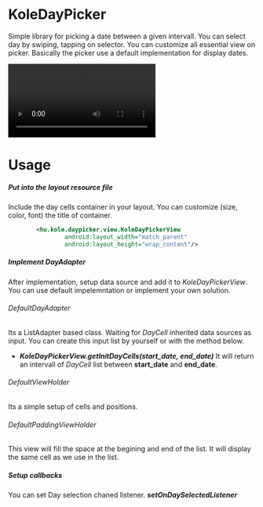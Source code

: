 # KoleDayPicker

Simple library for picking a date between a given intervall. You can select day by swiping, tapping on selector. You can customize all essential view on picker. Basically the picker use a default implementation for display dates.

![How does it look like](https://github.com/kgeriiie/KoleDayPicker/blob/master/promo-res/day_demo.mp4)

# Usage

##### Put into the layout resource file
Include the day cells container in your layout. You can customize (size, color, font) the title of container.

```xml
        <hu.kole.daypicker.view.KoleDayPickerView
                android:layout_width="match_parent"
                android:layout_height="wrap_content"/>
```
##### Implement DayAdapter
After implementation, setup data source and add it to *KoleDayPickerView*. You can use default impelemntation or implement your own solution.

###### DefaultDayAdapter
Its a ListAdapter based class. Waiting for *DayCell* inherited data sources as input. You can create this input list by yourself or with the method below.
 - *****KoleDayPickerView.getInitDayCells(start_date, end_date)*****
It will return an intervall of *DayCell* list between **start_date** and **end_date**.
###### DefaultViewHolder
Its a simple setup of cells and positions.
###### DefaultPaddingViewHolder
This view will fill the space at the begining and end of the list. It will display the same cell as we use in the list.

##### Setup callbacks
You can set Day selection chaned listener. ***setOnDaySelectedListener***
